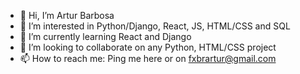 - 👋 Hi, I’m Artur Barbosa
- 👀 I’m interested in Python/Django, React, JS, HTML/CSS and SQL
- 🌱 I’m currently learning React and Django
- 💞️ I’m looking to collaborate on any Python, HTML/CSS project
- 📫 How to reach me: Ping me here or on fxbrartur@gmail.com

<!---
fxbrartur/fxbrartur is a ✨ special ✨ repository because its `README.md` (this file) appears on your GitHub profile.
You can click the Preview link to take a look at your changes.
--->
